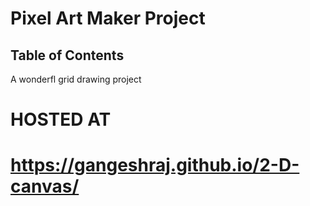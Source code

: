 # Pixel Art Maker Project

## Table of Contents

A wonderfl grid drawing project

#   HOSTED AT
#   https://gangeshraj.github.io/2-D-canvas/
